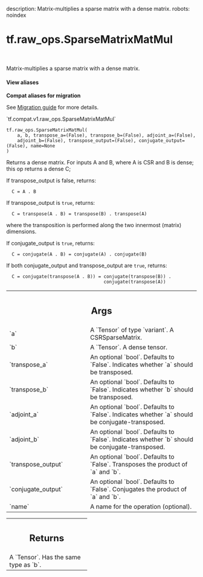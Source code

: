 description: Matrix-multiplies a sparse matrix with a dense matrix.
robots: noindex

# tf.raw_ops.SparseMatrixMatMul

<!-- Insert buttons and diff -->

<table class="tfo-notebook-buttons tfo-api nocontent" align="left">

</table>



Matrix-multiplies a sparse matrix with a dense matrix.

<section class="expandable">
  <h4 class="showalways">View aliases</h4>
  <p>
<b>Compat aliases for migration</b>
<p>See
<a href="https://www.tensorflow.org/guide/migrate">Migration guide</a> for
more details.</p>
<p>`tf.compat.v1.raw_ops.SparseMatrixMatMul`</p>
</p>
</section>

<pre class="devsite-click-to-copy prettyprint lang-py tfo-signature-link">
<code>tf.raw_ops.SparseMatrixMatMul(
    a, b, transpose_a=(False), transpose_b=(False), adjoint_a=(False),
    adjoint_b=(False), transpose_output=(False), conjugate_output=(False), name=None
)
</code></pre>



<!-- Placeholder for "Used in" -->

Returns a dense matrix.
For inputs A and B, where A is CSR and B is dense; this op returns a dense C;

If transpose_output is false, returns:
```
  C = A . B
```

If transpose_output is `true`, returns:
```
  C = transpose(A . B) = transpose(B) . transpose(A)
```
where the transposition is performed along the two innermost (matrix)
dimensions.

If conjugate_output is `true`, returns:
```
  C = conjugate(A . B) = conjugate(A) . conjugate(B)
```

If both conjugate_output and transpose_output are `true`, returns:
```
  C = conjugate(transpose(A . B)) = conjugate(transpose(B)) .
                                    conjugate(transpose(A))
```

<!-- Tabular view -->
 <table class="responsive fixed orange">
<colgroup><col width="214px"><col></colgroup>
<tr><th colspan="2"><h2 class="add-link">Args</h2></th></tr>

<tr>
<td>
`a`
</td>
<td>
A `Tensor` of type `variant`. A CSRSparseMatrix.
</td>
</tr><tr>
<td>
`b`
</td>
<td>
A `Tensor`. A dense tensor.
</td>
</tr><tr>
<td>
`transpose_a`
</td>
<td>
An optional `bool`. Defaults to `False`.
Indicates whether `a` should be transposed.
</td>
</tr><tr>
<td>
`transpose_b`
</td>
<td>
An optional `bool`. Defaults to `False`.
Indicates whether `b` should be transposed.
</td>
</tr><tr>
<td>
`adjoint_a`
</td>
<td>
An optional `bool`. Defaults to `False`.
Indicates whether `a` should be conjugate-transposed.
</td>
</tr><tr>
<td>
`adjoint_b`
</td>
<td>
An optional `bool`. Defaults to `False`.
Indicates whether `b` should be conjugate-transposed.
</td>
</tr><tr>
<td>
`transpose_output`
</td>
<td>
An optional `bool`. Defaults to `False`.
Transposes the product of `a` and `b`.
</td>
</tr><tr>
<td>
`conjugate_output`
</td>
<td>
An optional `bool`. Defaults to `False`.
Conjugates the product of `a` and `b`.
</td>
</tr><tr>
<td>
`name`
</td>
<td>
A name for the operation (optional).
</td>
</tr>
</table>



<!-- Tabular view -->
 <table class="responsive fixed orange">
<colgroup><col width="214px"><col></colgroup>
<tr><th colspan="2"><h2 class="add-link">Returns</h2></th></tr>
<tr class="alt">
<td colspan="2">
A `Tensor`. Has the same type as `b`.
</td>
</tr>

</table>

